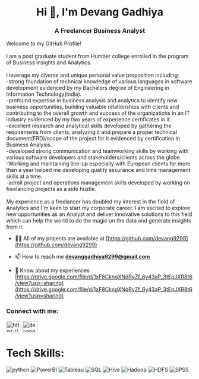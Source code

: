 <h1 align="center">Hi 👋, I'm Devang Gadhiya</h1>
<h3 align="center">A Freelancer Business Analyst</h3>

<p>Welcome to my GitHub Profile!<br><br>I am a post graduate student from Humber college enrolled in the program of Business Insights and Analytics. <br><br> I leverage my diverse and unique personal value proposition including:<br> -strong foundation of technical knowledge of various languages in software development evidenced by my Bachelors degree of Engineering in Information Technology(India).<br> -profound expertise in business analysis and analytics to identify new business opportunities, building valuable relationships with clients and contributing to the overall growth and success of the organizations in an IT industry evidenced by my two years of experience certificates in it.<br> -excellent research and analytical skills developed by gathering the requirements from clients, analyzing it and prepare a proper technical document(FRD)/scope of the project for it evidenced by certification in Business Analysis.<br> -developed strong communication and teamworking skills by working with various software developers and stakeholders/clients across the globe.<br> -Working and maintaining line-up especially with European clients for more than a year helped me developing quality assurance and time management skills at a time.<br> -adroit project and operations management skills developed by working on freelancing projects as a side hustle.<br><br> My experience as a freelancer has doubled my interest in the field of Analytics and I'm keen to start my corporate career. I am excited to explore new opportunities as an Analyst and deliver innovative solutions to this field which can help the world to do the magic on the data and generate insights from it.</p>

- 👨‍💻 All of my projects are available at [https://github.com/devang9299](https://github.com/devang9299)

- 📫 How to reach me **devanggadhiya9299@gmail.com**

- 📄 Know about my experiences [https://drive.google.com/file/d/1xF8CkngXNdRyZf_6y43aP_3tEpJXR8t6/view?usp=sharing](https://drive.google.com/file/d/1xF8CkngXNdRyZf_6y43aP_3tEpJXR8t6/view?usp=sharing)

<h3 align="left">Connect with me:</h3>
<p align="left">
<a href="https://linkedin.com/in/https://www.linkedin.com/in/devanggadhiyaanalyst/" target="blank"><img align="center" src="https://raw.githubusercontent.com/rahuldkjain/github-profile-readme-generator/master/src/images/icons/Social/linked-in-alt.svg" alt="https://www.linkedin.com/in/devanggadhiyaanalyst/" height="30" width="40" /></a>
<a href="https://instagram.com/devang.gadhiya" target="blank"><img align="center" src="https://raw.githubusercontent.com/rahuldkjain/github-profile-readme-generator/master/src/images/icons/Social/instagram.svg" alt="devang.gadhiya" height="30" width="40" /></a>
</p>

# Tech Skills:
![python](https://img.shields.io/badge/python-grey?style=for-the-badge&logo=python) ![PowerBI](https://img.shields.io/badge/PowerBI-green?style=for-the-badge&logo=PowerBI) ![Tableau](https://img.shields.io/badge/Tableau-pink?style=for-the-badge&logo=Tableau) ![SQL](https://img.shields.io/badge/SQL-magenta?style=for-the-badge&logo=magenta) ![Hive](https://img.shields.io/badge/Hive-white?style=for-the-badge&logo=Hive) ![Hadoop](https://img.shields.io/badge/Hadoop-blue?style=for-the-badge&logo=Hadoop) ![HDFS](https://img.shields.io/badge/HDFS-green?style=for-the-badge&logo=HDFS) ![SPSS](https://img.shields.io/badge/SPSS-red?style=for-the-badge&logo=SPSS)
